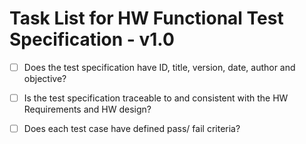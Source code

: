 # Task List for HW Functional Test Specification - v1.0

- [ ] Does the test specification have ID, title, version, date, author and objective?

- [ ] Is the test specification traceable to and consistent with the HW Requirements and HW design?

- [ ] Does each test case have defined pass/ fail criteria?
